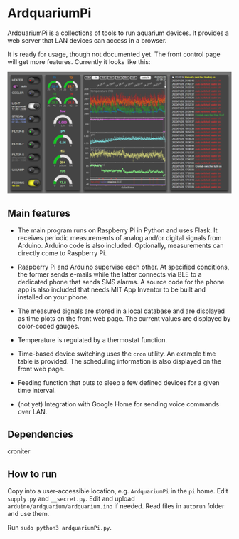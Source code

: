 ArdquariumPi
============

ArdquariumPi is a collections of tools to run aquarium devices. It provides a web server that LAN devices can access in a browser.

It is ready for usage, though not documented yet. The front control page will get more features. Currently it looks like this:

<p align="center">
  <img src="doc/_images/ArdquariumPi0.png " width=1000 />
</p>

Main features
-------------

- The main program runs on Raspberry Pi in Python and uses Flask. It receives periodic measurements of analog and/or digital signals from Arduino. Arduino code is also included. Optionally, measurements can directly come to Raspberry Pi.

- Raspberry Pi and Arduino supervise each other. At specified conditions, the former sends e-mails while the latter connects via BLE to a dedicated phone that sends SMS alarms. A source code for the phone app is also included that needs MIT App Inventor to be built and installed on your phone.

- The measured signals are stored in a local database and are displayed as time plots on the front web page. The current values are displayed by color-coded gauges.

- Temperature is regulated by a thermostat function.

- Time-based device switching uses the `cron` utility. An example time table is provided. The scheduling information is also displayed on the front web page.

- Feeding function that puts to sleep a few defined devices for a given time interval.

- (not yet) Integration with Google Home for sending voice commands over LAN.

Dependencies
------------

croniter

How to run
----------

Copy into a user-accessible location, e.g. `ArdquariumPi` in the `pi` home. Edit `supply.py` and `__secret.py`. Edit and upload `arduino/ardquarium/ardquarium.ino` if needed. Read files in `autorun` folder and use them.

Run `sudo python3 ardquariumPi.py`.

